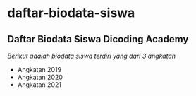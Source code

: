 daftar-biodata-siswa
==
Daftar Biodata Siswa Dicoding Academy
--
*Berikut adalah biodata siswa terdiri yang dari 3 angkatan*
- Angkatan 2019
- Angkatan 2020
- Angkatan 2021

